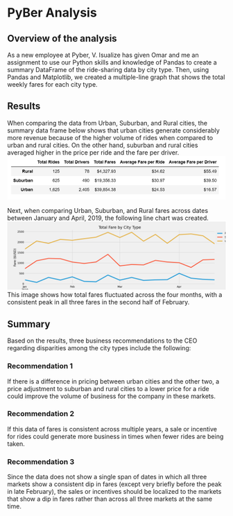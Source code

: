 # PyBer Analysis
## Overview of the analysis
As a new employee at Pyber, V. Isualize has given Omar and me an assignment to use our Python skills and knowledge of Pandas to create a summary DataFrame of the ride-sharing data by city type. Then, using Pandas and Matplotlib, we created a multiple-line graph that shows the total weekly fares for each city type. 
## Results
When comparing the data from Urban, Suburban, and Rural cities, the summary data frame below shows that urban cities generate considerably more revenue because of the higher volume of rides when compared to urban and rural cities.  On the other hand, suburban and rural cities averaged higher in the price per ride and the fare per driver.
![Revised Summary Data Frame.png](https://github.com/machudpicchu/PyBer_Analysis/blob/main/Revised%20Module%205%20Summary%20Data%20Frame.png)

Next, when comparing Urban, Suburban, and Rural fares across dates between January and April, 2019, the following line chart was created.
![PyBer Fare Summary.png](https://github.com/machudpicchu/PyBer_Analysis/blob/main/Challenge/PyBer_fare_summary.png)
This image shows how total fares fluctuated across the four months, with a consistent peak in all three fares in the second half of February.  

## Summary
Based on the results, three business recommendations to the CEO regarding disparities among the city types include the following:
### Recommendation 1
If there is a difference in pricing between urban cities and the other two, a price adjustment to suburban and rural cities to a lower price for a ride could improve the volume of business for the company in these markets.
### Recommendation 2
If this data of fares is consistent across multiple years, a sale or incentive for rides could generate more business in times when fewer rides are being taken. 
### Recommendation 3
Since the data does not show a single span of dates in which all three markets show a consistent dip in fares (except very briefly before the peak in late February), the sales or incentives should be localized to the markets that show a dip in fares rather than across all three markets at the same time.
